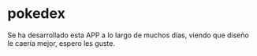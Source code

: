 # pokedex
Se ha desarrollado esta APP a lo largo de muchos días, viendo que diseño le caería mejor, espero les guste.
